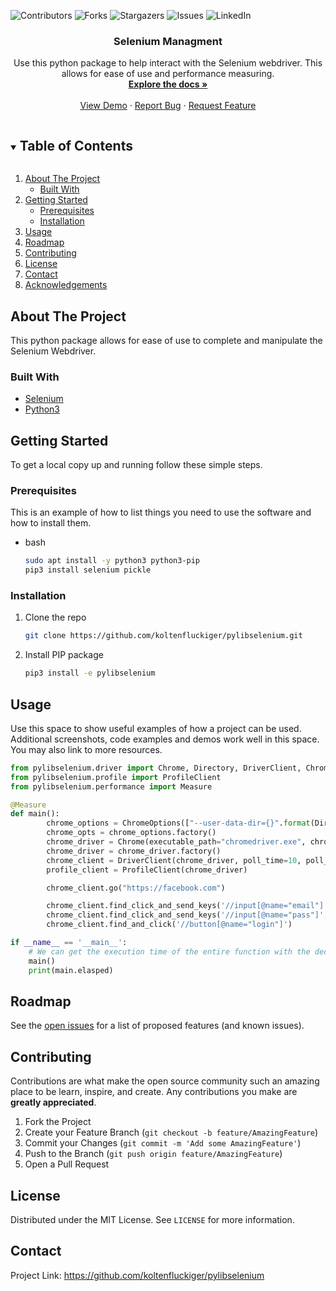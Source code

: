 
[contributors-url]: <https://img.shields.io/github/contributors/koltenfluckiger/pylibselenium?style=for-the-badge>
[forks-url]: <https://img.shields.io/github/forks/koltenfluckiger/pylibselenium?style=for-the-badge>
[stars-url]: <https://img.shields.io/github/stars/koltenfluckiger/pylibselenium?style=for-the-badge>
[issues-url]: <https://img.shields.io/github/issues/koltenfluckiger/pylibselenium?style=for-the-badge>
[linkedin-shield]: <https://img.shields.io/badge/-LinkedIn-black.svg?style=for-the-badge&logo=linkedin&colorB=555>
[linkedin-url]: <https://linkedin.com/in/koltenfluckiger>

![Contributors][contributors-url]
![Forks][forks-url]
![Stargazers][stars-url]
![Issues][issues-url]
![LinkedIn][linkedin-shield]

  <h3 align="center">Selenium Managment</h3>

  <p align="center">
    Use this python package to help interact with the Selenium webdriver. This allows for ease of use and performance measuring.
    <br />
    <a href="https://github.com/koltenfluckiger/pylibselenium"><strong>Explore the docs »</strong></a>
    <br />
    <br />
    <a href="https://github.com/koltenfluckiger/pylibselenium">View Demo</a>
    ·
    <a href="https://github.com/koltenfluckiger/pylibselenium/issues">Report Bug</a>
    ·
    <a href="https://github.com/koltenfluckiger/pylibselenium/issues">Request Feature</a>
  </p>
</p>

<!-- TABLE OF CONTENTS -->

<details open="open">
  <summary><h2 style="display: inline-block">Table of Contents</h2></summary>
  <ol>
    <li>
      <a href="#about-the-project">About The Project</a>
      <ul>
        <li><a href="#built-with">Built With</a></li>
      </ul>
    </li>
    <li>
      <a href="#getting-started">Getting Started</a>
      <ul>
        <li><a href="#prerequisites">Prerequisites</a></li>
        <li><a href="#installation">Installation</a></li>
      </ul>
    </li>
    <li><a href="#usage">Usage</a></li>
    <li><a href="#roadmap">Roadmap</a></li>
    <li><a href="#contributing">Contributing</a></li>
    <li><a href="#license">License</a></li>
    <li><a href="#contact">Contact</a></li>
    <li><a href="#acknowledgements">Acknowledgements</a></li>
  </ol>
</details>

<!-- ABOUT THE PROJECT -->

## About The Project

This python package allows for ease of use to complete and manipulate the Selenium Webdriver.

### Built With

-   [Selenium](https://pypi.org/project/selenium/)
-   [Python3](https://www.python.org/)

<!-- GETTING STARTED -->

## Getting Started

To get a local copy up and running follow these simple steps.

### Prerequisites

This is an example of how to list things you need to use the software and how to install them.

-   bash
    ```sh
    sudo apt install -y python3 python3-pip
    pip3 install selenium pickle
    ```

### Installation

1.  Clone the repo
    ```sh
    git clone https://github.com/koltenfluckiger/pylibselenium.git
    ```
2.  Install PIP package
    ```sh
    pip3 install -e pylibselenium
    ```

<!-- USAGE EXAMPLES -->

## Usage

Use this space to show useful examples of how a project can be used. Additional screenshots, code examples and demos work well in this space. You may also link to more resources.


```python
from pylibselenium.driver import Chrome, Directory, DriverClient, ChromeOptions
from pylibselenium.profile import ProfileClient
from pylibselenium.performance import Measure

@Measure
def main():
        chrome_options = ChromeOptions(["--user-data-dir={}".format(Directory.WIN_CHROME.value)])
        chrome_opts = chrome_options.factory()
        chrome_driver = Chrome(executable_path="chromedriver.exe", chrome_options=chrome_opts)
        chrome_driver = chrome_driver.factory()
        chrome_client = DriverClient(chrome_driver, poll_time=10, poll_frequency=1)
        profile_client = ProfileClient(chrome_driver)

        chrome_client.go("https://facebook.com")

        chrome_client.find_click_and_send_keys('//input[@name="email"]',"XXXXXXXX@gmail.com")
        chrome_client.find_click_and_send_keys('//input[@name="pass"]',"XXXXXXXXXXXX")
        chrome_client.find_and_click('//button[@name="login"]')

if __name__ == '__main__':
    # We can get the execution time of the entire function with the decorator
    main()
    print(main.elasped)
```


<!-- ROADMAP -->

## Roadmap

See the [open issues](https://github.com/koltenfluckiger/pylibselenium/issues) for a list of proposed features (and known issues).

<!-- CONTRIBUTING -->

## Contributing

Contributions are what make the open source community such an amazing place to be learn, inspire, and create. Any contributions you make are **greatly appreciated**.

1.  Fork the Project
2.  Create your Feature Branch (`git checkout -b feature/AmazingFeature`)
3.  Commit your Changes (`git commit -m 'Add some AmazingFeature'`)
4.  Push to the Branch (`git push origin feature/AmazingFeature`)
5.  Open a Pull Request

<!-- LICENSE -->

## License

Distributed under the MIT License. See `LICENSE` for more information.

<!-- CONTACT -->

## Contact

Project Link: <https://github.com/koltenfluckiger/pylibselenium>


